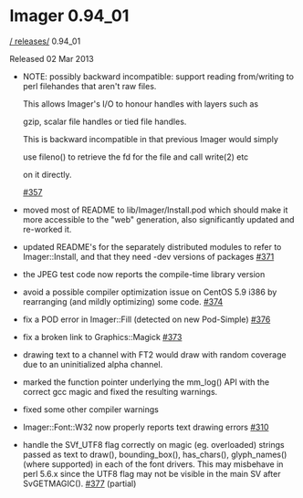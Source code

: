 # Imager 0.94_01

[ / ](..) [releases/](./) 0.94_01

Released 02 Mar 2013

 - NOTE: possibly backward incompatible: support reading from/writing to perl filehandes that aren't raw files.

   This allows Imager's I/O to honour handles with layers such as

   gzip, scalar file handles or tied file handles.

   This is backward incompatible in that previous Imager would simply

   use fileno() to retrieve the fd for the file and call write(2) etc

   on it directly.

   [#357](https://github.com/tonycoz/imager/issues/357)

 - moved most of README to lib/Imager/Install.pod which should make it more accessible to the "web" generation, also significantly updated and re-worked it.

 - updated README's for the separately distributed modules to refer to Imager::Install, and that they need -dev versions of packages [#371](https://github.com/tonycoz/imager/issues/371)

 - the JPEG test code now reports the compile-time library version

 - avoid a possible compiler optimization issue on CentOS 5.9 i386 by rearranging (and mildly optimizing) some code. [#374](https://github.com/tonycoz/imager/issues/374)

 - fix a POD error in Imager::Fill (detected on new Pod-Simple) [#376](https://github.com/tonycoz/imager/issues/376)

 - fix a broken link to Graphics::Magick [#373](https://github.com/tonycoz/imager/issues/373)

 - drawing text to a channel with FT2 would draw with random coverage due to an uninitialized alpha channel.

 - marked the function pointer underlying the mm_log() API with the correct gcc magic and fixed the resulting warnings.

 - fixed some other compiler warnings

 - Imager::Font::W32 now properly reports text drawing errors [#310](https://github.com/tonycoz/imager/issues/310)

 - handle the SVf_UTF8 flag correctly on magic (eg. overloaded) strings passed as text to draw(), bounding_box(), has_chars(), glyph_names() (where supported) in each of the font drivers. This may misbehave in perl 5.6.x since the UTF8 flag may not be visible in the main SV after SvGETMAGIC(). [#377](https://github.com/tonycoz/imager/issues/377) (partial)